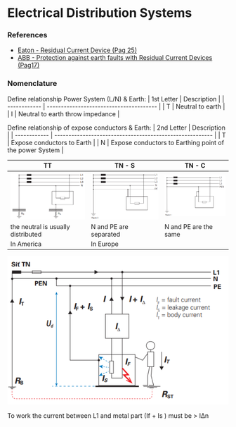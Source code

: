 
# Electrical Distribution Systems

### References
* [Eaton - Residual Current Device (Pag 25)](https://www.eaton.com/content/dam/eaton/products/electrical-circuit-protection/circuit-breakers/xeffect-rccb/eaton-rcd-application-guide-br019003en-en-us.pdf)
* [ABB - Protection against earth faults with Residual Current Devices (Pag17)](https://library.e.abb.com/public/9f0e99de3bc740288bc41ab95667f72f/RCD%20Technical%20Guide%20EN.pdf)


### Nomenclature

Define relationship Power System (L/N) & Earth:
|  1st Letter  | Description                             |
| ------------ | --------------------------------------- |
|    T         | Neutral to earth                        |
|    I         | Neutral to earth throw impedance        |

Define relationship of expose conductors & Earth:
|  2nd Letter  | Description                                              |
| ------------ | -------------------------------------------------------- |
|    T         | Expose conductors to Earth                               |
|    N         | Expose conductors to Earthing point of the power System  |

|  TT                                 | TN - S                          | TN - C                          |
| ----------------------------------- | ------------------------------- | ------------------------------- |
|  ![alt text](/Pictures/48.png)      | ![alt text](/Pictures/49.png)   | ![alt text](/Pictures/50.png)   |
| the neutral is usually distributed  | N and PE are separated          | N and PE are the same           |
| In America                          | In Europe                       |                                 |




![alt text](/Pictures/32.png)

To work the current between L1 and metal part (If + Is ) must be > IΔn




